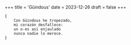 +++
title = 'Güindous'
date = 2023-12-26
draft = false
+++

	{
		Con Güindous he tropezado,
		mi corazón desfallece:
		un o-es así enjaulado
		nunca nadie lo merece.
	}

